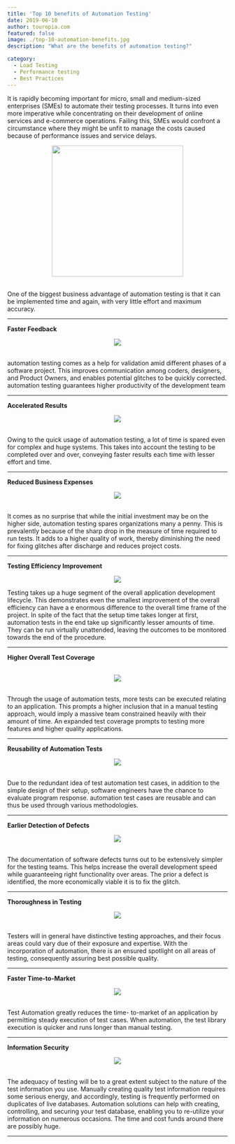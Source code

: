 ```yaml
---
title: 'Top 10 benefits of Automation Testing'
date: 2019-06-10
author: touropia.com
featured: false
image: ./top-10-automation-benefits.jpg
description: "What are the benefits of automation testing?" 

category:
  - Load Testing
  - Performance testing
  - Best Practices
---
```



<div class="entry-content">
<p class="blog-content">
</p><p class="blog-content">It is rapidly becoming important for micro, small and medium-sized enterprises (SMEs) to automate their testing processes. It turns into even more imperative while concentrating on their development of online services and e-commerce operations. Failing this, SMEs would confront a circumstance where they might be unfit to manage the costs caused because of performance issues and service delays.</p>
<center> <img src="/top-10-automation-benefits.jpg" style="height: 300px;"></center><br>
<p class="blog-content">One of the biggest business advantage of automation testing is that it can be implemented time and again, with very little effort and maximum accuracy.</p><hr>
<p class="blog-content"><b>Faster Feedback</b><br>
</p><center><img src="/faster-feedback.png"></center><br>
<p class="blog-content">
automation testing comes as a help for validation amid different phases of a software project. This improves communication among coders, designers, and Product Owners, and enables potential glitches to be quickly corrected. automation testing guarantees higher productivity of the development team</p><hr>
<p class="blog-content"><b>Accelerated Results</b><br></p>
 <center><img src="/accelarated-results.png"></center><br>
<p class="blog-content">Owing to the quick usage of automation testing, a lot of time is spared even for complex and huge systems. This takes into account the testing to be completed over and over, conveying faster results each time with lesser effort and time.</p><hr>
<p class="blog-content"><b>Reduced Business Expenses</b><br>
</p><center><img src="/reduced-business-expenses.png"></center><br>
<p class="blog-content">It comes as no surprise that while the initial investment may be on the higher side, automation testing spares organizations many a penny. This is prevalently because of the sharp drop in the measure of time required to run tests. It adds to a higher quality of work, thereby diminishing the need for fixing glitches after discharge and reduces project costs.</p><hr>
<p class="blog-content"><b>Testing Efficiency Improvement</b><br></p>
<center><img src="/testing-efficiency-improvement.png"></center>
<p class="blog-content">Testing takes up a huge segment of the overall application development lifecycle. This demonstrates even the smallest improvement of the overall efficiency can have a e enormous difference to the overall time frame of the project. In spite of the fact that the setup time takes longer at first, automation tests in the end take up significantly lesser amounts of time. They can be run virtually unattended, leaving the outcomes to be monitored towards the end of the procedure.</p><hr>
<p class="blog-content"><b> Higher Overall Test Coverage</b></p><br>
<center><img src="/higher-overall-test.png"></center><br>
<p class="blog-content">Through the usage of automation tests, more tests can be executed relating to an application. This prompts a higher inclusion that in a manual testing approach, would imply a massive team constrained heavily with their amount of time. An expanded test coverage prompts to testing more features and higher quality applications.</p><hr>
<p class="blog-content"><b> Reusability of Automation Tests</b><br></p>
<center><img src="/reusability-of-automation-test.png"></center><br>
<p class="blog-content">Due to the redundant idea of test automation test cases, in addition to the simple design of their setup, software engineers have the chance to evaluate program response. automation test cases are reusable and can thus be used through various methodologies.</p><hr>
<p class="blog-content"><b> Earlier Detection of Defects</b><br></p>
<center><img src="/earlier-detection-of-defects.png"></center><br>
<p class="blog-content">The documentation of software defects turns out to be extensively simpler for the testing teams. This helps increase the overall development speed while guaranteeing right functionality over areas. The prior a defect is identified, the more economically viable it is to fix the glitch.</p><hr>
<p class="blog-content"><b> Thoroughness in Testing</b><br></p>
<center><img src="/Thoroughness-in-testing.png"></center><br>
<p class="blog-content">Testers will in general have distinctive testing approaches, and their focus areas could vary due of their exposure and expertise. With the incorporation of automation, there is an ensured spotlight on all areas of testing, consequently assuring best possible quality.</p><hr>
<p class="blog-content"><b> Faster Time-to-Market</b><br></p>
<center><img src="/Faster-Time-to-Market.png"></center><br>
<p class="blog-content">Test Automation greatly reduces the time- to-market of an application by permitting steady execution of test cases. When automation, the test library execution is quicker and runs longer than manual testing.</p><hr>
<p class="blog-content"><b> Information Security</b><br></p>
<center><img src="/Information-security.png"></center><br>
<p class="blog-content">
The adequacy of testing will be to a great extent subject to the nature of the test information you use. Manually creating quality test information requires some serious energy, and accordingly, testing is frequently performed on duplicates of live databases. Automation solutions can help with creating, controlling, and securing your test database, enabling you to re-utilize your information on numerous occasions. The time and cost funds around there are possibly huge.</p>
<p></p>
<hr>
</div>
